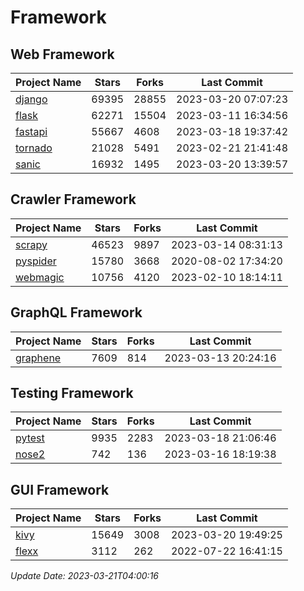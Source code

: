 # Framework

## Web Framework
| Project Name | Stars | Forks | Last Commit |
| ------------ | ----- | ----- | ----------- |
| [django](https://github.com/django/django) | 69395 | 28855 | 2023-03-20 07:07:23 |
| [flask](https://github.com/pallets/flask) | 62271 | 15504 | 2023-03-11 16:34:56 |
| [fastapi](https://github.com/tiangolo/fastapi) | 55667 | 4608 | 2023-03-18 19:37:42 |
| [tornado](https://github.com/tornadoweb/tornado) | 21028 | 5491 | 2023-02-21 21:41:48 |
| [sanic](https://github.com/sanic-org/sanic) | 16932 | 1495 | 2023-03-20 13:39:57 |

## Crawler Framework
| Project Name | Stars | Forks | Last Commit |
| ------------ | ----- | ----- | ----------- |
| [scrapy](https://github.com/scrapy/scrapy) | 46523 | 9897 | 2023-03-14 08:31:13 |
| [pyspider](https://github.com/binux/pyspider) | 15780 | 3668 | 2020-08-02 17:34:20 |
| [webmagic](https://github.com/code4craft/webmagic) | 10756 | 4120 | 2023-02-10 18:14:11 |

## GraphQL Framework
| Project Name | Stars | Forks | Last Commit |
| ------------ | ----- | ----- | ----------- |
| [graphene](https://github.com/graphql-python/graphene) | 7609 | 814 | 2023-03-13 20:24:16 |

## Testing Framework
| Project Name | Stars | Forks | Last Commit |
| ------------ | ----- | ----- | ----------- |
| [pytest](https://github.com/pytest-dev/pytest) | 9935 | 2283 | 2023-03-18 21:06:46 |
| [nose2](https://github.com/nose-devs/nose2) | 742 | 136 | 2023-03-16 18:19:38 |

## GUI Framework
| Project Name | Stars | Forks | Last Commit |
| ------------ | ----- | ----- | ----------- |
| [kivy](https://github.com/kivy/kivy) | 15649 | 3008 | 2023-03-20 19:49:25 |
| [flexx](https://github.com/flexxui/flexx) | 3112 | 262 | 2022-07-22 16:41:15 |

*Update Date: 2023-03-21T04:00:16*